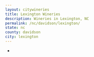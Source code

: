 ```yaml
---
layout: citywineries
title: Lexington Wineries
description: Wineries in Lexington, NC
permalink: /nc/davidson/lexington/
state: nc
county: davidson
city: lexington
---
```

-
